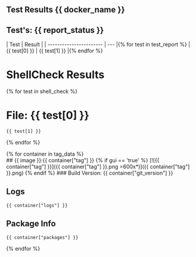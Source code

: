 ## Test Results {{ docker_name }}

## Test's: {{ report_status }}

| Test | Result |
| ----------------------- | --- |{% for test in test_report %}
| {{ test[0] }} | {{ test[1] }} |{% endfor %}

<div data-role="main" class="ui-content">
<div data-role="collapsible"><h1>ShellCheck Results</h1><p>
{% for test in shell_check %}
<div data-role="collapsible"><h1>File: {{ test[0] }}</h1>
<p>
<section markdown="1"> 

```
{{ test[1] }}
```

</p></div>
{% endfor %}
</p></div></div>

<main>
{% for container in tag_data %}
<section markdown="1">
## {{ image }}:{{ container["tag"] }}
{% if gui == 'true' %}
[![{{ container["tag"] }}]({{ container["tag"] }}.png =600x*)]({{ container["tag"] }}.png)
{% endif %}
### Build Version: {{ container["git_version"] }}

<div data-role="collapsible"><h1>Logs</h1><p>

```
{{ container["logs"] }}
```

</p></div>


<div data-role="collapsible"><h1>Package Info</h1><p>

```
{{ container["packages"] }}
```

</p></div>

</section>
{% endfor %}
</main>